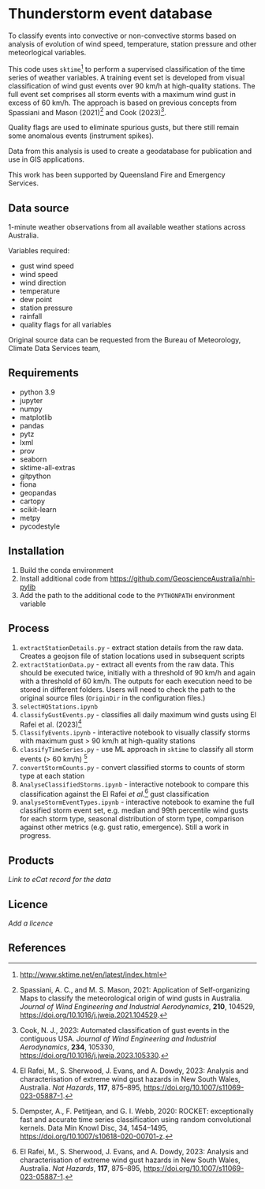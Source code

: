 # Thunderstorm event database

To classify events into convective or non-convective storms based on analysis of evolution of wind speed, temperature, station pressure and other meteorlogical variables.

This code uses `sktime`[^1] to perform a supervised classification of the time series of weather variables. A training event set is developed from visual classification of wind gust events over 90 km/h at high-quality stations. The full event set comprises all storm events with a maximum wind gust in excess of 60 km/h. The approach is based on previous concepts from Spassiani and Mason (2021)[^2] and Cook (2023)[^3].

Quality flags are used to eliminate spurious gusts, but there still remain some anomalous events (instrument spikes).

Data from this analysis is used to create a geodatabase for publication and use in GIS applications.

This work has been supported by Queensland Fire and Emergency Services.


## Data source

1-minute weather observations from all available weather stations across Australia.

Variables required:
- gust wind speed
- wind speed
- wind direction
- temperature
- dew point
- station pressure
- rainfall
- quality flags for all variables

Original source data can be requested from the Bureau of Meteorology, Climate Data Services team,


## Requirements

- python 3.9
- jupyter
- numpy
- matplotlib
- pandas
- pytz
- lxml
- prov
- seaborn
- sktime-all-extras
- gitpython
- fiona
- geopandas
- cartopy
- scikit-learn
- metpy
- pycodestyle


## Installation

1. Build the conda environment
2. Install additional code from https://github.com/GeoscienceAustralia/nhi-pylib
3. Add the path to the additional code to the `PYTHONPATH` environment variable


## Process

1. `extractStationDetails.py` - extract station details from the raw data. Creates a geojson file of station locations used in subsequent scripts
2. `extractStationData.py` - extract all events from the raw data. This should be executed twice, initially with a threshold of 90 km/h and again with a threshold of 60 km/h. The outputs for each execution need to be stored in different folders. Users will need to check the path to the original source files (`OriginDir` in the configuration files.)
3. `selectHQStations.ipynb`
4. `classifyGustEvents.py` - classifies all daily maximum wind gusts using El Rafei et al. (2023)[^5]
5. `ClassifyEvents.ipynb` - interactive notebook to visually classify storms with maximum gust > 90 km/h at high-quality stations
6. `classifyTimeSeries.py` - use ML approach in `sktime` to classify all storm events (> 60 km/h) [^4]
7. `convertStormCounts.py` - convert classified storms to counts of storm type at each station
8. `AnalyseClassifiedStorms.ipynb` - interactive notebook to compare this classification against the El Rafei _et al._[^5] gust classification
9. `analyseStormEventTypes.ipynb` - interactive notebook to examine the full classified storm event set, e.g. median and 99th percentile wind gusts for each storm type, seasonal distribution of storm type, comparison against other metrics (e.g. gust ratio, emergence). Still a work in progress.



## Products

_Link to eCat record for the data_

## Licence

_Add a licence_


## References

[^1]: http://www.sktime.net/en/latest/index.html
[^2]: Spassiani, A. C., and M. S. Mason, 2021: Application of Self-organizing Maps to classify the meteorological origin of wind gusts in Australia. _Journal of Wind Engineering and Industrial Aerodynamics_, **210**, 104529, https://doi.org/10.1016/j.jweia.2021.104529.
[^3]: Cook, N. J., 2023: Automated classification of gust events in the contiguous USA. _Journal of Wind Engineering and Industrial Aerodynamics_, **234**, 105330, https://doi.org/10.1016/j.jweia.2023.105330.
[^4]: Dempster, A., F. Petitjean, and G. I. Webb, 2020: ROCKET: exceptionally fast and accurate time series classification using random convolutional kernels. Data Min Knowl Disc, 34, 1454–1495, https://doi.org/10.1007/s10618-020-00701-z.
[^5]: El Rafei, M., S. Sherwood, J. Evans, and A. Dowdy, 2023: Analysis and characterisation of extreme wind gust hazards in New South Wales, Australia. _Nat Hazards_, **117**, 875–895, https://doi.org/10.1007/s11069-023-05887-1.

